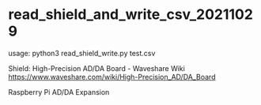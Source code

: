 # read_shield_and_write_csv_20211029

usage: python3 read_shield_write.py test.csv

Shield: High-Precision AD/DA Board - Waveshare Wiki https://www.waveshare.com/wiki/High-Precision_AD/DA_Board

Raspberry Pi AD/DA Expansion
